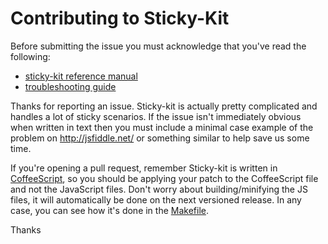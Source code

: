 # Contributing to Sticky-Kit

Before submitting the issue you must acknowledge that you've read the following:

* [sticky-kit reference manual](http://leafo.net/sticky-kit/#reference)
* [troubleshooting guide](https://github.com/leafo/sticky-kit/wiki/Troubleshooting)


Thanks for reporting an issue. Sticky-kit is actually pretty complicated and
handles a lot of sticky scenarios. If the issue isn't immediately obvious when
written in text then you must include a minimal case example of the problem on
<http://jsfiddle.net/> or something similar to help save us some time.

If you're opening a pull request, remember Sticky-kit is written in
[CoffeeScript](http://coffeescript.org/), so you should be applying your patch
to the CoffeeScript file and not the JavaScript files. Don't worry about
building/minifying the JS files, it will automatically be done on the next versioned release. In any case, you
can see how it's done in the
[Makefile](https://github.com/leafo/sticky-kit/blob/main/Makefile).

Thanks
